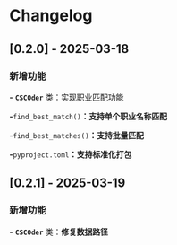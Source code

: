 # Changelog

## [0.2.0] - 2025-03-18

### 新增功能

**-** **`CSCOder`** 类：实现职业匹配功能

**-**`find_best_match()`**：支持单个职业名称匹配**

**-**`find_best_matches()`**：支持批量匹配**

**-**`pyproject.toml`**：支持标准化打包**


## [0.2.1] - 2025-03-19

### 新增功能

**-** **`CSCOder`** 类：**修复数据路径**
